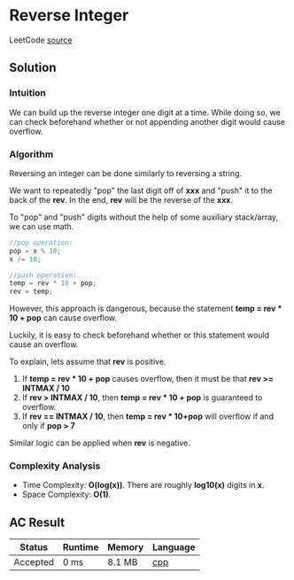 # Reverse Integer

LeetCode [source](https://leetcode.com/problems/reverse-integer/)

## Solution

### Intuition

We can build up the reverse integer one digit at a time. While doing so, we can check beforehand whether or not appending another digit would cause overflow.

### Algorithm

Reversing an integer can be done similarly to reversing a string.

We want to repeatedly "pop" the last digit off of **xxx** and "push" it to the back of the **rev**. In the end, **rev** will be the reverse of the **xxx**.

To "pop" and "push" digits without the help of some auxiliary stack/array, we can use math.

```cpp
//pop operation:
pop = x % 10;
x /= 10;

//push operation:
temp = rev * 10 + pop;
rev = temp;
```

However, this approach is dangerous, because the statement **temp = rev \* 10 + pop** can cause overflow.

Luckily, it is easy to check beforehand whether or this statement would cause an overflow.

To explain, lets assume that **rev** is positive.

1. If **temp = rev \* 10 + pop** causes overflow, then it must be that **rev >= INTMAX / 10**​
2. If **rev > INTMAX / 10**​, then **temp = rev \* 10 + pop** is guaranteed to overflow.
3. If **rev == INTMAX / 10**​, then **temp = rev \* 10+pop** will overflow if and only if **pop > 7**

Similar logic can be applied when **rev** is negative.

### Complexity Analysis

- Time Complexity: **O(log⁡(x))**. There are roughly **log⁡10(x)** digits in **x**.
- Space Complexity: **O(1)**.

## AC Result

| Status   | Runtime | Memory | Language                                      |
| -------- | ------- | ------ | --------------------------------------------- |
| Accepted | 0 ms    | 8.1 MB | [cpp](../src/cpp/ReverseInteger/Solution.cpp) |
